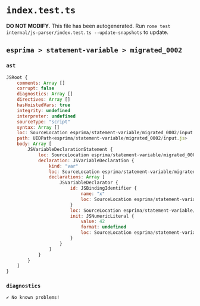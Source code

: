 # `index.test.ts`

**DO NOT MODIFY**. This file has been autogenerated. Run `rome test internal/js-parser/index.test.ts --update-snapshots` to update.

## `esprima > statement-variable > migrated_0002`

### `ast`

```javascript
JSRoot {
	comments: Array []
	corrupt: false
	diagnostics: Array []
	directives: Array []
	hasHoistedVars: true
	integrity: undefined
	interpreter: undefined
	sourceType: "script"
	syntax: Array []
	loc: SourceLocation esprima/statement-variable/migrated_0002/input.js 1:0-2:0
	path: UIDPath<esprima/statement-variable/migrated_0002/input.js>
	body: Array [
		JSVariableDeclarationStatement {
			loc: SourceLocation esprima/statement-variable/migrated_0002/input.js 1:0-1:10
			declaration: JSVariableDeclaration {
				kind: "var"
				loc: SourceLocation esprima/statement-variable/migrated_0002/input.js 1:0-1:10
				declarations: Array [
					JSVariableDeclarator {
						id: JSBindingIdentifier {
							name: "x"
							loc: SourceLocation esprima/statement-variable/migrated_0002/input.js 1:4-1:5 (x)
						}
						loc: SourceLocation esprima/statement-variable/migrated_0002/input.js 1:4-1:10
						init: JSNumericLiteral {
							value: 42
							format: undefined
							loc: SourceLocation esprima/statement-variable/migrated_0002/input.js 1:8-1:10
						}
					}
				]
			}
		}
	]
}
```

### `diagnostics`

```
✔ No known problems!

```
